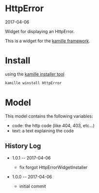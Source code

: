HttpError
===============
2017-04-06



Widget for displaying an HttpError.




This is a widget for the [kamille framework](https://github.com/lingtalfi/Kamille).


Install
===========
using the [kamille installer tool](https://github.com/lingtalfi/kamille-installer-tool)
```bash
kamille winstall HttpError
```



Model
===========

This model contains the following variables:

- code: the http code (like 404, 403, etc...)
- text: a text explaining the code






History Log
------------------
    
- 1.0.1 -- 2017-04-06

    - fix forgot HttpErrorWidgetInstaller

- 1.0.0 -- 2017-04-06

    - initial commit